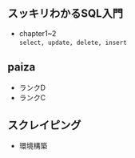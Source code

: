 ## スッキリわかるSQL入門
- chapter1~2  
```select, update, delete, insert```

## paiza
- ランクD
- ランクC

## スクレイピング
- 環境構築
